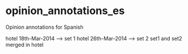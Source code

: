 opinion_annotations_es
======================

Opinion annotations for Spanish

 hotel 18th-Mar-2014 --> set 1
 hotel 26th-Mar-2014 --> set 2
 set1 and set2 merged in hotel
